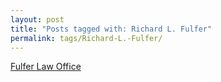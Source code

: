 ```yaml
---
layout: post
title: "Posts tagged with: Richard L. Fulfer"
permalink: tags/Richard-L.-Fulfer/
---
```

[Fulfer Law Office](/2011/07/fulfer-law-office)
